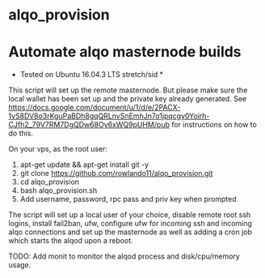 # alqo_provision
Automate alqo masternode builds
===============================

* Tested on Ubuntu 16.04.3 LTS stretch/sid *


This script will set up the remote masternode. But please make sure the local wallet has been set up and the private key already generated. 
See https://docs.google.com/document/u/1/d/e/2PACX-1vS8DV8o3rKguPaBDh8gqQRLnvSnEmhJn7o1jpqcgy0Yoirh-CJfh2_79V7RM7DgQDw68Oy6xWQ9pUHM/pub for instructions on how to do this.


On your vps, as the root user:

1) apt-get update && apt-get install git -y
1) git clone https://github.com/rowlando11/alqo_provision.git
2) cd alqo_provision
3) bash alqo_provision.sh
4) Add username, password, rpc pass and priv key when prompted


The script will set up a local user of your choice, disable remote root ssh logins, install fail2ban, ufw, configure ufw for incoming ssh and  incoming alqo connections and set up the masternode as well as adding a cron job which starts the alqod upon a reboot.

TODO: Add monit to monitor the alqod process and disk/cpu/memory usage.
